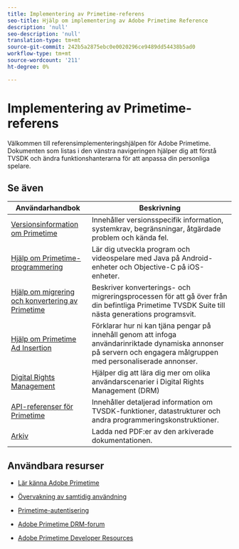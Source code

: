 ```yaml
---
title: Implementering av Primetime-referens
seo-title: Hjälp om implementering av Adobe Primetime Reference
description: 'null'
seo-description: 'null'
translation-type: tm+mt
source-git-commit: 242b5a2875ebc0e0020296ce9489dd54438b5ad0
workflow-type: tm+mt
source-wordcount: '211'
ht-degree: 0%

---
```



# Implementering av Primetime-referens

Välkommen till referensimplementeringshjälpen för Adobe Primetime. Dokumenten som listas i den vänstra navigeringen hjälper dig att förstå TVSDK och ändra funktionshanterarna för att anpassa din personliga spelare.

## Se även

| Användarhandbok | Beskrivning |
|--- |--- |
| [Versionsinformation om Primetime](/help/release-notes/home.md) | Innehåller versionsspecifik information, systemkrav, begränsningar, åtgärdade problem och kända fel. |
| [Hjälp om Primetime-programmering](/help/programming/home.md) | Lär dig utveckla program och videospelare med Java på Android-enheter och Objective-C på iOS-enheter. |
| [Hjälp om migrering och konvertering av Primetime](/help/migration-guides/home.md) | Beskriver konverterings- och migreringsprocessen för att gå över från din befintliga Primetime TVSDK Suite till nästa generations programsvit. |
| [Hjälp om Primetime Ad Insertion](/help/primetime-ad-insertion/home.md) | Förklarar hur ni kan tjäna pengar på innehåll genom att infoga användarinriktade dynamiska annonser på servern och engagera målgruppen med personaliserade annonser. |
| [Digital Rights Management](/help/digital-rights-management/home.md) | Hjälper dig att lära dig mer om olika användarscenarier i Digital Rights Management (DRM) |
| [API-referenser för Primetime](/help/reference/api-references.md) | Innehåller detaljerad information om TVSDK-funktioner, datastrukturer och andra programmeringskonstruktioner. |
| [Arkiv](https://helpx.adobe.com/primetime/archives.html) | Ladda ned PDF:er av den arkiverade dokumentationen. |

## Användbara resurser

* [Lär känna Adobe Primetime](https://www.adobe.com/in/marketing/primetime.html)

* [Övervakning av samtidig användning](https://tve.helpdocsonline.com/concurrency-monitoring-introduction)

* [Primetime-autentisering](https://tve.helpdocsonline.com/home)

* [Adobe Primetime DRM-forum](https://forums.adobe.com/community/adobe_access)

* [Adobe Primetime Developer Resources](https://www.adobe.com/devnet/primetime.html)